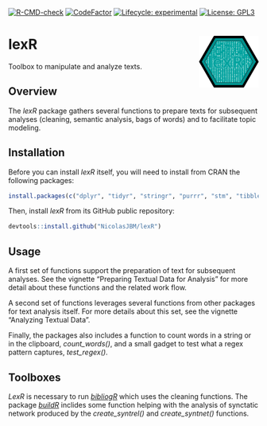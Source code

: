 
<!-- badges: start -->

[![R-CMD-check](https://github.com/NicolasJBM/lexR/workflows/R-CMD-check/badge.svg)](https://github.com/NicolasJBM/lexR/actions)
[![CodeFactor](https://www.codefactor.io/repository/github/nicolasjbm/lexr/badge)](https://www.codefactor.io/repository/github/nicolasjbm/lexr)
[![Lifecycle:
experimental](https://img.shields.io/badge/lifecycle-experimental-orange.svg)](https://www.tidyverse.org/lifecycle/#experimental)
[![License:
GPL3](https://img.shields.io/badge/License-GPL3.0-yellow.svg)](https://opensource.org/licenses/GPL-3.0)
<!-- badges: end -->

# lexR <img src="man/figures/logo.svg" align="right" width="120" />

Toolbox to manipulate and analyze texts.

## Overview

The *lexR* package gathers several functions to prepare texts for
subsequent analyses (cleaning, semantic analysis, bags of words) and to
facilitate topic modeling.

## Installation

Before you can install *lexR* itself, you will need to install from CRAN
the following packages:

``` r
install.packages(c("dplyr", "tidyr", "stringr", "purrr", "stm", "tibble", "tidytext", "stats", "textclean", "stringi", "tm", "utils", "clipr", "koRpus.lang.en", "koRpus", "tidygraph", "rhandsontable", "udpipe", "shiny", "miniUI", "knitr"), dependencies = TRUE)
```

Then, install *lexR* from its GitHub public repository:

``` r
devtools::install.github("NicolasJBM/lexR")
```

## Usage

A first set of functions support the preparation of text for subsequent
analyses. See the vignette “Preparing Textual Data for Analysis” for
more detail about these functions and the related work flow.

A second set of functions leverages several functions from other
packages for text analysis itself. For more details about this set, see
the vignette “Analyzing Textual Data”.

Finally, the packages also includes a function to count words in a
string or in the clipboard, *count\_words()*, and a small gadget to test
what a regex pattern captures, *test\_regex()*.

## Toolboxes

*LexR* is necessary to run
*[bibliogR](https://github.com/NicolasJBM/bibliogR)* which uses the
cleaning functions. The package
*[buildR](https://github.com/NicolasJBM/buildR)* inclides some function
helping with the analysis of synctatic network produced by the
*create\_syntrel()* and *create\_syntnet()* functions.
